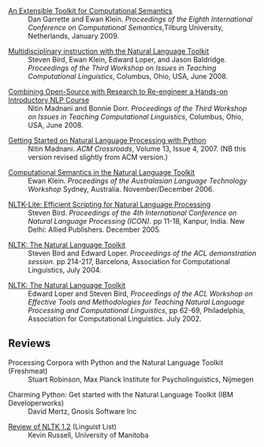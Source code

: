 <dl>
<dt><a href="http://code.google.com/p/nltk/source/browse/trunk/nltk/papers/iwcs-08/sem.pdf">An Extensible Toolkit for Computational Semantics</a></dt>
<dd>Dan Garrette and Ewan Klein. <i>Proceedings of the Eighth International Conference on Computational Semantics</i>,Tilburg University, Netherlands, January 2009.
</dd>
</dl>
<dl>
<dt><a href="http://aclweb.org/anthology-new/W/W08/W08-0208.pdf" rel="nofollow" title="http://aclweb.org/anthology-new/W/W08/W08-0208.pdf">Multidisciplinary instruction with the Natural Language Toolkit</a>
</dt>
<dd> Steven Bird, Ewan Klein, Edward Loper, and Jason Baldridge.  <i>Proceedings of the Third Workshop on Issues in Teaching Computational Linguistics</i>, Columbus, Ohio, USA, June 2008.
</dd>
</dl>
<dl><dt> <a href="http://aclweb.org/anthology-new/W/W08/W08-0209.pdf" rel="nofollow" title="http://aclweb.org/anthology-new/W/W08/W08-0209.pdf">Combining Open-Source with Research to Re-engineer a Hands-on Introductory NLP Course</a>
</dt>
<dd> Nitin Madnani and Bonnie Dorr.  <i>Proceedings of the Third Workshop on Issues in Teaching Computational Linguistics</i>, Columbus, Ohio, USA, June 2008.
</dd>
</dl>
<dl><dt> <a href="http://desilinguist.org/pdf/crossroads.pdf" rel="nofollow" title="http://desilinguist.org/pdf/crossroads.pdf">Getting Started on Natural Language Processing with Python</a>
</dt>
<dd> Nitin Madnani. <i>ACM Crossroads</i>, Volume 13, Issue 4, 2007. (NB this version revised slightly from ACM version.)
</dd>
</dl>
<dl><dt> <a href="http://www.alta.asn.au/events/altw2006/proceedings/Klein.pdf" rel="nofollow" title="http://www.alta.asn.au/events/altw2006/proceedings/Klein.pdf">Computational Semantics in the Natural Language Toolkit</a>
</dt>
<dd> Ewan Klein. <i>Proceedings of the Australasian Language Technology Workshop</i> Sydney, Australia. November/December 2006.
</dd>
</dl>
<dl><dt> <a href="http://eprints.infodiv.unimelb.edu.au/archive/00001453/01/icon-05.pdf" rel="nofollow" title="http://eprints.infodiv.unimelb.edu.au/archive/00001453/01/icon-05.pdf">NLTK-Lite: Efficient Scripting for Natural Language Processing</a>
</dt>
<dd> Steven Bird. <i>Proceedings of the 4th International Conference on Natural Language Processing (ICON).</i> pp 11-18, Kanpur, India. New Delhi: Allied Publishers. December 2005.
</dd>
</dl>
<dl><dt> <a href="http://eprints.infodiv.unimelb.edu.au/archive/00001448/01/nltk.pdf" rel="nofollow" title="http://eprints.infodiv.unimelb.edu.au/archive/00001448/01/nltk.pdf">NLTK: The Natural Language Toolkit</a>
</dt>
<dd> Steven Bird and Edward Loper. <i>Proceedings of the ACL demonstration session.</i> pp 214-217, Barcelona, Association for Computational Linguistics, July 2004.
</dd>
</dl>
<dl><dt> <a href="http://arxiv.org/abs/cs/0205028" rel="nofollow" title="http://arxiv.org/abs/cs/0205028">NLTK: The Natural Language Toolkit</a>
</dt>
<dd> Edward Loper and Steven Bird, <i>Proceedings of the ACL
Workshop on Effective Tools and Methodologies for Teaching Natural
Language Processing and Computational Linguistics</i>, pp 62-69, Philadelphia, Association for Computational Linguistics. July 2002.
</dd>
</dl>

## Reviews

<dl><dt> <!-- stopped working: href="http://freshmeat.net/articles/view/1617/" rel="nofollow" title="http://freshmeat.net/articles/view/1617/" -->Processing Corpora with Python and the Natural Language Toolkit (Freshmeat)
</dt>
<dd> Stuart Robinson, Max Planck Institute for Psycholinguistics, Nijmegen
</dd>
</dl>
<dl><dt> <!-- stopped working: href="http://www-106.ibm.com/developerworks/linux/library/l-cpnltk.html" rel="nofollow" title="http://www-106.ibm.com/developerworks/linux/library/l-cpnltk.html" -->Charming Python: Get started with the Natural Language Toolkit (IBM Developerworks)
</dt>
<dd> David Mertz, Gnosis Software Inc
</dd>
</dl>
<dl><dt> <a href="http://linguistlist.org/issues/14/14-3165.html" rel="nofollow" title="http://linguistlist.org/issues/14/14-3165.html">Review of NLTK 1.2</a> (Linguist List)
</dt>
<dd> Kevin Russell, University of Manitoba
</dd>
</dl>
